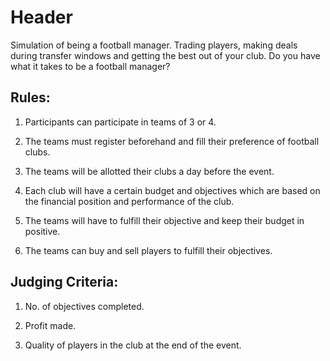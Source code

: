 <!-- TITLE: Footballmanager -->
<!-- SUBTITLE: A quick summary of Footballmanager -->

# Header
Simulation of being a football manager. Trading players, making deals during transfer windows and getting the best out of your club. Do you have what it takes to be a football manager?

## Rules:

1.  Participants can participate in teams of 3 or 4.

2.  The teams must register beforehand and fill their preference of football clubs.

3.  The teams will be allotted their clubs a day before the event.

4.  Each club will have a certain budget and objectives which are based on the financial position and performance of the club.

5. The teams will have to fulfill their objective and keep their budget in positive.

6. The teams can buy and sell players to fulfill their objectives.

## Judging Criteria:

1.  No. of objectives completed.

2.  Profit made.

3.  Quality of players in the club at the end of the event.